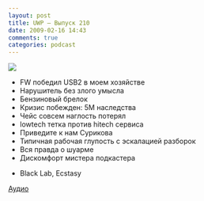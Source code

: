 ```yaml
---
layout: post
title: UWP – Выпуск 210
date: 2009-02-16 14:43
comments: true
categories: podcast
---
```

![](https://podcast.umputun.com/images/uwp/uwp210.jpg)


- FW победил USB2 в моем хозяйстве
- Нарушитель без злого умысла
- Бензиновый брелок
- Кризис побежден: 5М наследства
- Чейс совсем наглость потерял
- lowtech тетка против hitech сервиса
- Приведите к нам Сурикова
- Типичная рабочая глупость с эскалацией разборок
- Вся правда о шуарме
- Дискомфорт мистера подкастера


* Black Lab, Ecstasy

[Аудио](http://archive.rucast.net/uwp/media/ump_podcast210.mp3)
<audio src="http://archive.rucast.net/uwp/media/ump_podcast210.mp3" preload="none">
